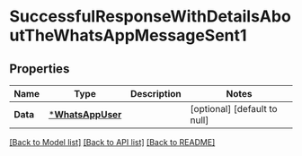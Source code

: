 # SuccessfulResponseWithDetailsAboutTheWhatsAppMessageSent1

## Properties
Name | Type | Description | Notes
------------ | ------------- | ------------- | -------------
**Data** | [***WhatsAppUser**](WhatsAppUser.md) |  | [optional] [default to null]

[[Back to Model list]](../README.md#documentation-for-models) [[Back to API list]](../README.md#documentation-for-api-endpoints) [[Back to README]](../README.md)

